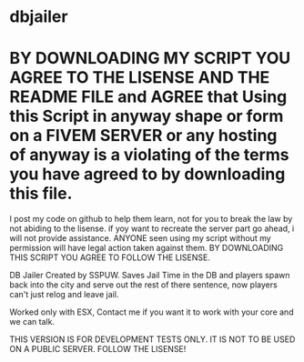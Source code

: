 # dbjailer
# BY DOWNLOADING MY SCRIPT YOU AGREE TO THE LISENSE AND THE README FILE and AGREE that Using this Script in anyway shape or form on a FIVEM SERVER or any hosting of anyway is a violating of the terms you have agreed to by downloading this file.


 I post my code on github to help them learn, not for you to break the law by not abiding to the lisense. if yoy want to recreate the server part go ahead, i will not provide assistance. ANYONE seen using my script without my permission will have legal action taken against them. BY DOWNLOADING THIS SCRIPT YOU AGREE TO FOLLOW THE LISENSE.

DB Jailer Created by SSPUW. Saves Jail Time in the DB and players spawn back into the city and serve out the rest of there sentence, now players can't just relog and leave jail.

Worked only with ESX, Contact me if you want it to work with your core and we can talk.

THIS VERSION IS FOR DEVELOPMENT TESTS ONLY. IT IS NOT TO BE USED ON A PUBLIC SERVER. FOLLOW THE LISENSE!
